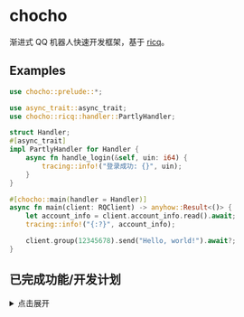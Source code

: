 # chocho

渐进式 QQ 机器人快速开发框架，基于 [ricq](https://github.com/lz1998/ricq)。

## Examples

```rust
use chocho::prelude::*;

use async_trait::async_trait;
use chocho::ricq::handler::PartlyHandler;

struct Handler;
#[async_trait]
impl PartlyHandler for Handler {
    async fn handle_login(&self, uin: i64) {
        tracing::info!("登录成功: {}", uin);
    }
}

#[chocho::main(handler = Handler)]
async fn main(client: RQClient) -> anyhow::Result<()> {
    let account_info = client.account_info.read().await;
    tracing::info!("{:?}", account_info);

    client.group(12345678).send("Hello, world!").await?;
}
```

## 已完成功能/开发计划

<details>
<summary>点击展开</summary>

### 模块

- [x] chocho: 统一入口点
- [x] chocho_login: 用户登录
- [x] chocho_client: 客户端操作接口
- [ ] chocho_event: 事件处理
- [x] chocho_msg: 消息处理
- [x] chocho_macros: 过程宏支持

### 登录

- [x] 账号密码登录
- [x] 二维码登录
- [x] 验证码提交
- [x] 设备锁验证
- [x] 错误信息解析

### 消息类型

- [x] 文本
- [x] 表情
- [x] At
- [x] 回复
- [x] 匿名
- [x] 骰子
- [x] 石头剪刀布
- [x] 图片
- [x] 语音
- [x] 长消息(仅支持群聊发送)
- [ ] 合并转发(仅支持群聊发送)
- [x] 链接分享
- [ ] 小程序(暂只支持RAW)
- [ ] 短视频
- [ ] 群文件(上传与接收信息)

### 事件

> 支持使用 ricq 的事件处理（`Handler`）处理事件，以下为 `chocho_event` 的实现进度

- [ ] 群消息
- [ ] 好友消息
- [ ] 新好友请求
- [ ] 收到其他用户进群请求
- [ ] 新好友
- [ ] 群禁言
- [ ] 好友消息撤回
- [ ] 群消息撤回
- [ ] 收到邀请进群请求
- [ ] 群名称变更
- [ ] 好友删除
- [ ] 群成员权限变更
- [ ] 新成员进群/退群
- [ ] 登录号加群
- [ ] 临时会话消息
- [ ] 群解散
- [ ] 登录号退群(包含T出)
- [ ] 客户端离线
- [ ] 群提示 (戳一戳/运气王等)

### 主动操作

#### 通用

- [ ] 修改昵称
- [ ] 设置在线状态
- [ ] 修改个人资料
- [ ] 修改个性签名

#### 好友操作

- [x] 发送好友消息
- [ ] 获取好友列表/分组
- [ ] 添加/删除/重命名好友分组
- [x] 获取好友个性签名
- [x] 戳一戳好友
- [x] 发送好友语音
- [x] 下载好友语音
- [x] 好友链接分享
- [x] 好友音乐分享
- [x] 撤回好友消息
- [ ] 处理好友请求
- [x] 删除好友
- [ ] 获取陌生人信息


#### 群操作

> 为防止滥用，将不支持主动邀请新成员进群

- [x] 发送群消息
- [ ] 获取群列表
- [x] 获取群成员列表
- [x] 获取群管理员列表
- [x] 群成员禁言/解除禁言
- [x] 踢出群成员
- [x] 戳一戳群友
- [x] 发送群语音
- [ ] 下载群语音
- [x] 群链接分享
- [x] 群音乐分享
- [x] 群匿名消息
- [x] 群打卡
- [x] 设置/取消群管理员
- [x] 设置群公告
- [x] 设置群名称
- [ ] 全员禁言
- [x] 获取群@全体剩余次数
- [x] 修改群成员头衔
- [x] 获取群成员信息。
- [ ] 设置群精华消息
- [x] 发送临时会话消息
- [x] 修改群成员名片
- [x] 撤回群消息
- [ ] 处理被邀请加群请求
- [ ] 处理加群请求
- [ ] 获取群荣誉 (龙王/群聊火焰等)
- [ ] 获取群文件下载链接
- [ ] ~~群成员邀请~~

#### 其他

- [ ] 翻译
- [ ] OCR

</details>
